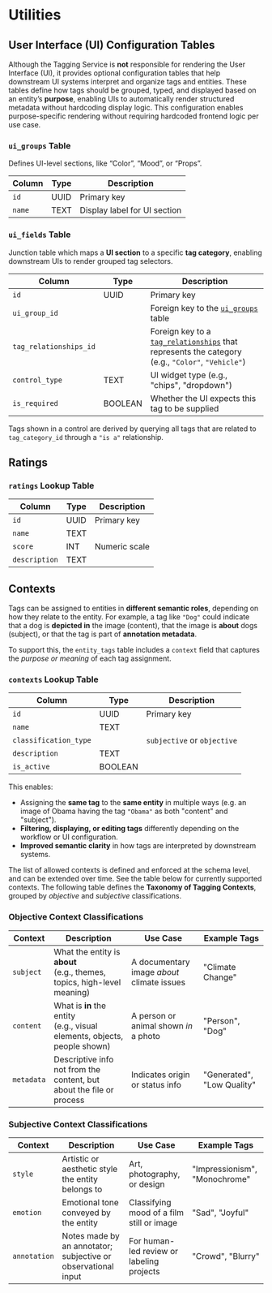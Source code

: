 # Utilities

## User Interface (UI) Configuration Tables

Although the Tagging Service is **not** responsible for rendering the User Interface (UI), it provides optional configuration tables that help downstream UI systems interpret and organize tags and entities. These tables define how tags should be grouped, typed, and displayed based on an entity’s **purpose**, enabling UIs to automatically render structured metadata without hardcoding display logic. This configuration enables purpose-specific rendering without requiring hardcoded frontend logic per use case.

### `ui_groups` Table

Defines UI-level sections, like “Color”, “Mood”, or “Props”.

| Column | Type | Description                  |
| ------ | ---- | ---------------------------- |
| `id`   | UUID | Primary key                  |
| `name` | TEXT | Display label for UI section |

### `ui_fields` Table

Junction table which maps a **UI section** to a specific **tag category**, enabling downstream UIs to render grouped tag selectors.

| Column                 | Type    | Description                                                                                                                           |
| ---------------------- | ------- | ------------------------------------------------------------------------------------------------------------------------------------- |
| `id`                   | UUID    | Primary key                                                                                                                           |
| `ui_group_id`          |         | Foreign key to the [`ui_groups`](./utilities.md#ui_groups-table) table                                                                |
| `tag_relationships_id` |         | Foreign key to a [`tag_relationships`](./tags.md#tag_relationships-table) that represents the category (e.g., `"Color"`, `"Vehicle"`) |
| `control_type`         | TEXT    | UI widget type (e.g., "chips", "dropdown")                                                                                            |
| `is_required`          | BOOLEAN | Whether the UI expects this tag to be supplied                                                                                        |

Tags shown in a control are derived by querying all tags that are related to `tag_category_id` through a `"is a"` relationship.

## Ratings

### `ratings` Lookup Table

| Column        | Type | Description   |
| ------------- | ---- | ------------- |
| `id`          | UUID | Primary key   |
| `name`        | TEXT |               |
| `score`       | INT  | Numeric scale |
| `description` | TEXT |               |

## Contexts

Tags can be assigned to entities in **different semantic roles**, depending on how they relate to the entity. For example, a tag like `"Dog"` could indicate that a dog is **depicted in** the image (content), that the image is **about** dogs (subject), or that the tag is part of **annotation metadata**.

To support this, the `entity_tags` table includes a `context` field that captures the _purpose or meaning_ of each tag assignment.

### `contexts` Lookup Table

| Column                | Type    | Description                 |
| --------------------- | ------- | --------------------------- |
| `id`                  | UUID    | Primary key                 |
| `name`                | TEXT    |                             |
| `classification_type` |         | `subjective` or `objective` |
| `description`         | TEXT    |                             |
| `is_active`           | BOOLEAN |                             |

This enables:

- Assigning the **same tag** to the **same entity** in multiple ways (e.g. an image of Obama having the tag `"Obama"` as both "content" and "subject").
- **Filtering, displaying, or editing tags** differently depending on the workflow or UI configuration.
- **Improved semantic clarity** in how tags are interpreted by downstream systems.

The list of allowed contexts is defined and enforced at the schema level, and can be extended over time. See the table below for currently supported contexts. The following table defines the **Taxonomy of Tagging Contexts**, grouped by _objective_ and _subjective_ classifications.

### Objective Context Classifications

| Context    | Description                                                                 | Use Case                                   | Example Tags               |
| ---------- | --------------------------------------------------------------------------- | ------------------------------------------ | -------------------------- |
| `subject`  | What the entity is **about**<br>(e.g., themes, topics, high-level meaning)  | A documentary image _about_ climate issues | "Climate Change"           |
| `content`  | What is **in** the entity<br>(e.g., visual elements, objects, people shown) | A person or animal shown _in_ a photo      | "Person", "Dog"            |
| `metadata` | Descriptive info not from the content, but about the file or process        | Indicates origin or status info            | "Generated", "Low Quality" |

### Subjective Context Classifications

| Context      | Description                                                   | Use Case                                  | Example Tags                  |
| ------------ | ------------------------------------------------------------- | ----------------------------------------- | ----------------------------- |
| `style`      | Artistic or aesthetic style the entity belongs to             | Art, photography, or design               | "Impressionism", "Monochrome" |
| `emotion`    | Emotional tone conveyed by the entity                         | Classifying mood of a film still or image | "Sad", "Joyful"               |
| `annotation` | Notes made by an annotator; subjective or observational input | For human-led review or labeling projects | "Crowd", "Blurry"             |
